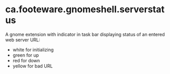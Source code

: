 # ca.footeware.gnomeshell.serverstatus
A gnome extension with indicator in task bar displaying status of an entered web server URL: 

- white for initializing
- green for up
- red for down 
- yellow for bad URL
